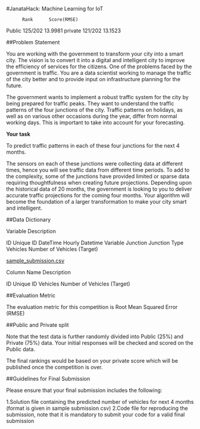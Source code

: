 #JanataHack: Machine Learning for IoT

   
          Rank      Score(RMSE)
Public    125/202   13.9981
private   121/202   13.1523


##Problem Statement

You are working with the government to transform your city into a smart city. The vision is to convert it into a digital and intelligent city to improve the efficiency of services for the citizens. One of the problems faced by the government is traffic. You are a data scientist working to manage the traffic of the city better and to provide input on infrastructure planning for the future.

The government wants to implement a robust traffic system for the city by being prepared for traffic peaks. They want to understand the traffic patterns of the four junctions of the city. Traffic patterns on holidays, as well as on various other occasions during the year, differ from normal working days. This is important to take into account for your forecasting. 

**Your task**

To predict traffic patterns in each of these four junctions for the next 4 months.

The sensors on each of these junctions were collecting data at different times, hence you will see traffic data from different time periods. To add to the complexity, some of the junctions have provided limited or sparse data requiring thoughtfulness when creating future projections. Depending upon the historical data of 20 months, the government is looking to you to deliver accurate traffic projections for the coming four months. Your algorithm will become the foundation of a larger transformation to make your city smart and intelligent.

##Data Dictionary

Variable	 Description

ID         Unique ID
DateTime   Hourly Datetime Variable
Junction   Junction Type
Vehicles   Number of Vehicles (Target)


<ins>sample_submission.csv</ins>


Column Name	 Description

ID           Unique ID
Vehicles     Number of Vehicles (Target)



##Evaluation Metric

The evaluation metric for this competition is Root Mean Squared Error (RMSE)



##Public and Private split

Note that the test data is further randomly divided into Public (25%) and Private (75%) data. Your initial responses will be checked and scored on the Public data.

The final rankings would be based on your private score which will be published once the competition is over.

 

##Guidelines for Final Submission

Please ensure that your final submission includes the following:

  1.Solution file containing the predicted number of vehicles for next 4 months (format is given in sample submission csv)
  2.Code file for reproducing the submission, note that it is mandatory to submit your code for a valid final submission
